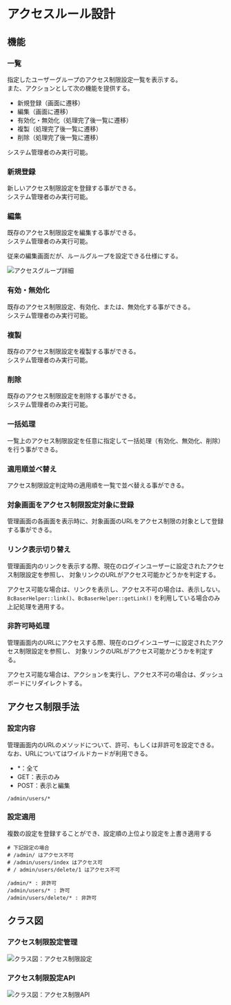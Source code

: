 # アクセスルール設計

## 機能
### 一覧
指定したユーザーグループのアクセス制限設定一覧を表示する。  
また、アクションとして次の機能を提供する。
- 新規登録（画面に遷移）
- 編集（画面に遷移）
- 有効化・無効化（処理完了後一覧に遷移）
- 複製（処理完了後一覧に遷移）
- 削除（処理完了後一覧に遷移）

システム管理者のみ実行可能。

### 新規登録
新しいアクセス制限設定を登録する事ができる。  
システム管理者のみ実行可能。

### 編集
既存のアクセス制限設定を編集する事ができる。  
システム管理者のみ実行可能。

従来の編集画面だが、ルールグループを設定できる仕様にする。

![アクセスグループ詳細](./img/permissions_edit.jpg)

### 有効・無効化
既存のアクセス制限設定、有効化、または、無効化する事ができる。  
システム管理者のみ実行可能。

### 複製
既存のアクセス制限設定を複製する事ができる。  
システム管理者のみ実行可能。

### 削除
既存のアクセス制限設定を削除する事ができる。  
システム管理者のみ実行可能。

### 一括処理
一覧上のアクセス制限設定を任意に指定して一括処理（有効化、無効化、削除）を行う事ができる。

### 適用順並べ替え
アクセス制限設定判定時の適用順を一覧で並べ替える事ができる。

### 対象画面をアクセス制限設定対象に登録
管理画面の各画面を表示時に、対象画面のURLをアクセス制限の対象として登録する事ができる。

### リンク表示切り替え
管理画面内のリンクを表示する際、現在のログインユーザーに設定されたアクセス制限設定を参照し、
対象リンクのURLがアクセス可能かどうかを判定する。

アクセス可能な場合は、リンクを表示し、アクセス不可の場合は、表示しない。  
`BcBaserHelper::link()`、`BcBaserHelper::getLink()` を利用している場合のみ上記処理を適用する。

### 非許可時処理
管理画面内のURLにアクセスする際、現在のログインユーザーに設定されたアクセス制限設定を参照し、
対象リンクのURLがアクセス可能かどうかを判定する。

アクセス可能な場合は、アクションを実行し、アクセス不可の場合は、ダッシュボードにリダイレクトする。

 
## アクセス制限手法

### 設定内容

管理画面内のURLのメソッドについて、許可、もしくは非許可を設定できる。  
なお、URLについてはワイルドカードが利用できる。

- *：全て
- GET：表示のみ
- POST：表示と編集

```shell
/admin/users/*
```

### 設定適用

複数の設定を登録することができ、設定順の上位より設定を上書き適用する

```shell
# 下記設定の場合
# /admin/ はアクセス不可
# /admin/users/index はアクセス可
# / admin/users/delete/1 はアクセス不可

/admin/* : 非許可
/admin/users/* : 許可
/admin/users/delete/* : 非許可
```


 
## クラス図
### アクセス制限設定管理
![クラス図：アクセス制限設定](../../../svg/class/baser-core/manage_permissions.svg)

 
### アクセス制限設定API
![クラス図：アクセス制限API](../../../svg/class/baser-core/api_permissions.svg)
